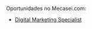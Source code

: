 Oportunidades no Mecasei.com:

- [Digital Marketing Specialist](https://github.com/Mecasei/jobs/blob/master/digital-marketing-specialist.md)
